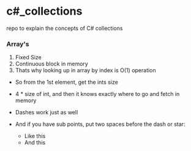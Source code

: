 # c#_collections
repo to explain the concepts of C# collections

### Array's

1. Fixed Size
2. Continuous block in memory
3. Thats why looking up in array by index is O(1) operation
 - So from the 1st element, get the ints size
 - 4 * size of int, and then it knows exactly where to go and fetch in memory
 
 - Dashes work just as well
- And if you have sub points, put two spaces before the dash or star:
  - Like this
  - And this
